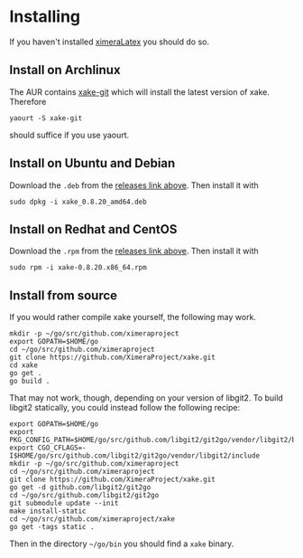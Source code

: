 # Installing

If you haven't installed [ximeraLatex](https://github.com/XimeraProject/ximeraLatex) you should do so.

## Install on Archlinux

The AUR contains [xake-git](https://aur.archlinux.org/packages/xake-git/) which will install the latest version of xake.  Therefore
```
yaourt -S xake-git
```
should suffice if you use yaourt.

## Install on Ubuntu and Debian

Download the `.deb` from the [releases link above](https://github.com/XimeraProject/xake/releases).  Then install it with
```
sudo dpkg -i xake_0.8.20_amd64.deb
```

## Install on Redhat and CentOS

Download the `.rpm` from the [releases link above](https://github.com/XimeraProject/xake/releases).  Then install it with
```
sudo rpm -i xake-0.8.20.x86_64.rpm
```

## Install from source

If you would rather compile xake yourself, the following may work.
```
mkdir -p ~/go/src/github.com/ximeraproject
export GOPATH=$HOME/go
cd ~/go/src/github.com/ximeraproject
git clone https://github.com/XimeraProject/xake.git
cd xake
go get .
go build .

```

That may not work, though, depending on your version of libgit2.  To build libgit2 statically, you could instead follow the following recipe:
```
export GOPATH=$HOME/go
export PKG_CONFIG_PATH=$HOME/go/src/github.com/libgit2/git2go/vendor/libgit2/build
export CGO_CFLAGS=-I$HOME/go/src/github.com/libgit2/git2go/vendor/libgit2/include
mkdir -p ~/go/src/github.com/ximeraproject
cd ~/go/src/github.com/ximeraproject
git clone https://github.com/XimeraProject/xake.git
go get -d github.com/libgit2/git2go
cd ~/go/src/github.com/libgit2/git2go
git submodule update --init
make install-static
cd ~/go/src/github.com/ximeraproject/xake
go get -tags static .
```

Then in the directory `~/go/bin` you should find a `xake` binary.
